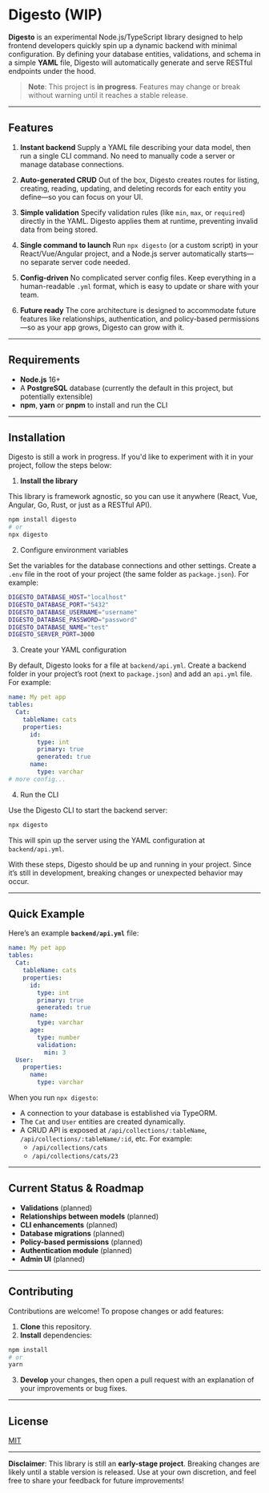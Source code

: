# Digesto (WIP)

**Digesto** is an experimental Node.js/TypeScript library designed to help frontend developers quickly spin up a dynamic backend with minimal configuration. By defining your database entities, validations, and schema in a simple **YAML** file, Digesto will automatically generate and serve RESTful endpoints under the hood.

> **Note**: This project is **in progress**. Features may change or break without warning until it reaches a stable release.

---

## Features

1. **Instant backend** 
Supply a YAML file describing your data model, then run a single CLI command. No need to manually code a server or manage database connections. 

2. **Auto-generated CRUD** 
Out of the box, Digesto creates routes for listing, creating, reading, updating, and deleting records for each entity you define—so you can focus on your UI. 

3. **Simple validation** 
Specify validation rules (like `min`, `max`, or `required`) directly in the YAML. Digesto applies them at runtime, preventing invalid data from being stored. 

4. **Single command to launch** 
Run `npx digesto` (or a custom script) in your React/Vue/Angular project, and a Node.js server automatically starts—no separate server code needed. 

5. **Config-driven** 
No complicated server config files. Keep everything in a human-readable `.yml` format, which is easy to update or share with your team. 

6. **Future ready** 
The core architecture is designed to accommodate future features like relationships, authentication, and policy-based permissions—so as your app grows, Digesto can grow with it.

---

## Requirements

-  **Node.js** 16+
- A **PostgreSQL** database (currently the default in this project, but potentially extensible)
-  **npm**, **yarn** or **pnpm** to install and run the CLI

---

## Installation

Digesto is still a work in progress. If you'd like to experiment with it in your project, follow the steps below:

1. **Install the library**

This library is framework agnostic, so you can use it anywhere (React, Vue, Angular, Go, Rust, or just as a RESTful API).

```bash
npm install digesto 
# or 
npx digesto
```
2. Configure environment variables

Set the variables for the database connections and other settings. Create a `.env` file in the root of your project (the same folder as `package.json`). For example:

```bash
DIGESTO_DATABASE_HOST="localhost"
DIGESTO_DATABASE_PORT="5432"
DIGESTO_DATABASE_USERNAME="username"
DIGESTO_DATABASE_PASSWORD="password"
DIGESTO_DATABASE_NAME="test"
DIGESTO_SERVER_PORT=3000
```

3. Create your YAML configuration

By default, Digesto looks for a file at `backend/api.yml`. Create a backend folder in your project’s root (next to `package.json`) and add an `api.yml` file. For example:

```yaml
name: My pet app
tables:
  Cat:
	tableName: cats
	properties:
	  id:
		type: int
		primary: true
		generated: true
	  name:
		type: varchar
# more config...
```

4. Run the CLI

Use the Digesto CLI to start the backend server:

```bash
npx digesto
```

This will spin up the server using the YAML configuration at `backend/api.yml`.

With these steps, Digesto should be up and running in your project. Since it’s still in development, breaking changes or unexpected behavior may occur.

---

## Quick Example

Here’s an example **`backend/api.yml`** file:

```yaml
name: My pet app
tables:
  Cat:
    tableName: cats
	properties:
	  id:
		type: int
		primary: true
		generated: true
	  name:
		type: varchar
	  age:
		type: number
		validation:
		  min: 3
  User:
	properties:
	  name:
		type: varchar
```

When you run `npx digesto`:
- A connection to your database is established via TypeORM.
- The `Cat` and `User` entities are created dynamically.
- A CRUD API is exposed at `/api/collections/:tableName`, `/api/collections/:tableName/:id`, etc. For example:
	- `/api/collections/cats`
	- `/api/collections/cats/23`

---

## Current Status & Roadmap

- **Validations** (planned)
- **Relationships between models** (planned)
- **CLI enhancements** (planned)
- **Database migrations** (planned)
- **Policy-based permissions** (planned)
- **Authentication module** (planned)
- **Admin UI** (planned)

---

## Contributing

Contributions are welcome! To propose changes or add features:

1.  **Clone** this repository.
2.  **Install** dependencies:

```bash
npm install
# or
yarn
```

3.  **Develop** your changes, then open a pull request with an explanation of your improvements or bug fixes.

---

## License

[MIT](./LICENSE)

---

**Disclaimer**: This library is still an **early-stage project**. Breaking changes are likely until a stable version is released. Use at your own discretion, and feel free to share your feedback for future improvements!
